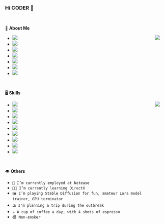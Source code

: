 ### Hi CODER 👋

<br/>

🤖 **About Me**

<img align="right" src="https://github-readme-stats.vercel.app/api?username=mokyue&count_private=true&show_icons=true&theme=radical" />

- ![](https://img.shields.io/badge/-Mainly%20using%20C++,%20Python,%20Java-246FDB?style=social&logo=googletagmanager)
- ![](https://img.shields.io/badge/-Senior%20Software%20Development%20Engineer-0018A8?style=social&logo=deutschebank)
- ![](https://img.shields.io/badge/-Client%E2%94%80side%20Development-F26207?style=social&logo=replit)
- ![](https://img.shields.io/badge/-Cantonese,%20Mandarin,%20English-4285F4?style=social&logo=googleearth)
- ![](https://img.shields.io/badge/-mokyue@163.com-EA4335?style=social&logo=gmail)
- ![](https://img.shields.io/badge/-Moky%239268-5865F2?style=social&logo=discord)
- ![](https://img.shields.io/badge/-464855455-EB1923?style=social&logo=tencentqq)

<br/>

🖥️ **Skills**

<img align="right" src="https://github-readme-stats.vercel.app/api/top-langs/?username=mokyue&layout=compact&theme=radical" />

- ![](https://img.shields.io/badge/-C/C++-00599C?style=social&logo=cplusplus)
- ![](https://img.shields.io/badge/-Python-3776AB?style=social&logo=python)
- ![](https://img.shields.io/badge/-Java-2F2625?style=social&logo=coffeescript)
- ![](https://img.shields.io/badge/-C%E2%94%80Sharp-239120?style=social&logo=csharp)
- ![](https://img.shields.io/badge/-Flutter-02569B?style=social&logo=flutter)
- ![](https://img.shields.io/badge/-Docker-2496ED?style=social&logo=docker)
- ![](https://img.shields.io/badge/-JavaScript-F7DF1E?style=social&logo=javascript)
- ![](https://img.shields.io/badge/-Unity-FFFFFF?style=social&logo=unity)
- ![](https://img.shields.io/badge/-Photoshop-31A8FF?style=social&logo=adobephotoshop)

<br/>

👁️ **Others**

- `💼 I’m currently employed at Netease`
- `🙇🏻 I’m currently learning DirectX`
- `🖼️ I’m playing Stable Diffusion for fun, amateur Lora model trainer, GPU terminator`
- `⛱️ I'm planning a trip during the outbreak`
- `☕ A cup of coffee a day, with 4 shots of espresso`
- `🚭 Non-smoker`
